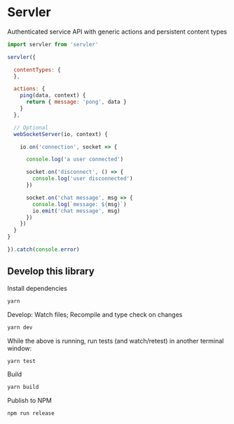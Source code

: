 # Servler

Authenticated service API with generic actions and persistent content types

```js
import servler from 'servler'

servler({

  contentTypes: {
  },

  actions: {
    ping(data, context) {
      return { message: 'pong', data }
    }
  },

  // Optional
  webSocketServer(io, context) {

    io.on('connection', socket => {

      console.log('a user connected')

      socket.on('disconnect', () => {
        console.log('user disconnected')
      })

      socket.on('chat message', msg => {
        console.log(`message: ${msg}`)
        io.emit('chat message', msg)
      })
    })
  }
}

}).catch(console.error)
```

## Develop this library

Install dependencies

```sh
yarn
```

Develop: Watch files; Recompile and type check on changes

```sh
yarn dev
```

While the above is running, run tests (and watch/retest) in another terminal window:

```sh
yarn test
```

Build

```sh
yarn build
```

Publish to NPM

```sh
npm run release
```
